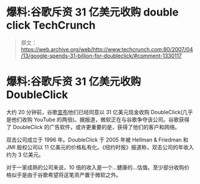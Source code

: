 # 爆料:谷歌斥资 31 亿美元收购 double click TechCrunch

> 原文：<https://web.archive.org/web/http://www.techcrunch.com:80/2007/04/13/google-spends-31-billion-for-doubleclick/#comment-1330117>

# 爆料:谷歌斥资 31 亿美元收购 DoubleClick

大约 20 分钟前，谷歌[宣布](https://web.archive.org/web/20230207201034/http://biz.yahoo.com/bw/070413/20070413005593.html?.v=1)他们已经同意以 31 亿美元现金收购 DoubleClick(几乎是他们收购 YouTube 的两倍)。据报道，微软正在与谷歌争夺该公司。谷歌获得了 DoubleClick 的广告软件，或许更重要的是，获得了他们的客户和网络。

双击公司成立于 1996 年。DoubleClick 于 2005 年被 Hellman & Friedman 和 JMI 股权公司以 11 亿美元的价格私有化。《纽约时报》报道称，双击公司的年收入约为 3 亿美元。

对于一家成熟的公司来说，10 倍的收入是一个…健康的…估值。至少部分收购价格似乎是由于谷歌希望将这笔资产置于微软之外。
